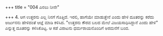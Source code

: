 +++
title = "004 ಎನಲು ನೀನೇ"

+++
4. ಆಗ ಉತ್ತರನು ಎಲ್ಲ ನಿನಗೆ ಗೊತ್ತಿದೆ. ಇರಲಿ, ಹಾಗೆಯೇ ಮಾಡುತ್ತೇನೆ ಎಂದು ಹೇಳಿ ದೂತರನ್ನು ಕರೆದು ಅರ್ಜುನನು ಹೇಳಿದಂತೆ ಆಜ್ಞೆ ಮಾಡಿ ಕಳಿಸಿದ. "ಉತ್ತರನು ಕೌರವ ಬಲದ ಮೇಲೆ ವಿಜಯಸಾಧಿಸಿದ್ದಾನೆ ಎಂದು ಹೇಳಿ" ಎನ್ನುತ್ತ ದೂತರನ್ನು ಕಳಿಸಿಕೊಟ್ಟ. ಆ ಕಡೆ ವಿರಾಟನು ಧರ್ಮರಾಯನೊಂದಿಗೆ ಅರಮನೆಗೆ ಬಂದ.